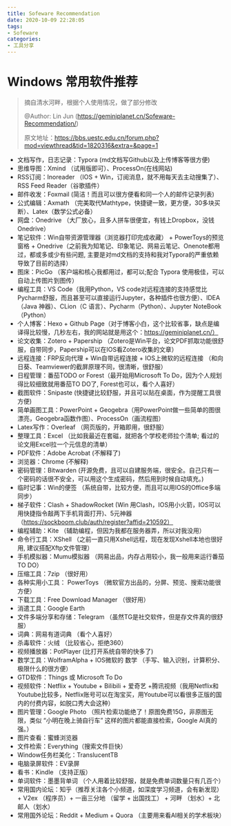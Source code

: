 ```yaml
---
title: Sofeware Recommendation
date: 2020-10-09 22:28:05
tags: 
- Sofeware 
categories:
- 工具分享
---
```

# Windows 常用软件推荐

> 摘自清水河畔，根据个人使用情况，做了部分修改
>
> @Author: Lin Jun (https://geminiplanet.cn/Sofeware-Recommendation/)
>
> 原文地址：https://bbs.uestc.edu.cn/forum.php?mod=viewthread&tid=1820316&extra=&page=1
<!--more-->

* 文档写作，日志记录：Typora (md文档写Github以及上传博客等很方便)
* 思维导图：Xmind （试用版即可）、ProcessOn(在线网站)
* RSS订阅：Inoreader （IOS + Win，订阅消息，就不用每天去主动搜集了）、RSS Feed Reader（谷歌插件）
*  邮件收发：Foxmail (简洁！而且可以很方便看和同一个人的邮件记录列表)
* 公式编辑：Axmath （完美取代Mathtype，快捷键一致，更方便，30多块买断）、Latex（数学公式必备）
* 网盘：Onedrive （大厂放心，且多人拼车很便宜，有钱上Dropbox，没钱Onedrive）
* 笔记软件：Win自带资源管理器（浏览器打印完成收藏） + PowerToys的预览窗格 + Onedrive（之前我为知笔记、印象笔记、网易云笔记、Onenote都用过，都或多或少有些问题, 主要是对md文档的支持和我对Typora的严重依赖导致了目前的选择）
* 图床：PicGo （客户端和核心我都用过，都可以;配合 Typora 使用极佳，可以自动上传图片到图传）
* 编程工具：VS Code（我用Python，VS code对远程连接的支持感觉比Pycharm舒服，而且甚至可以直接运行Jupyter，各种插件也很方便）、IDEA（Java 神器）、CLion（C 语言）、Pycharm（Python）、Jupyter NoteBook（Python）
* 个人博客：Hexo + Github Page（对于博客小白，这个比较省事，缺点是编译得比较慢，几秒左右，我的网站就是用这个：https://geminiplanet.cn/）
* 论文收集：Zotero + Papership （Zotero是Win平台，论文PDF抓取功能很舒服，自带同步，Papership可以在IOS看Zotero收集的文章）
* 远程连接：FRP反向代理 + Win自带远程连接 + IOS上微软的远程连接 （和向日葵、Teamviewer的截屏原理不同，很清晰，很舒服）
* 日程管理：番茄TODO or Forest（最开始用Microsoft To Do，因为个人规划得比较细致就用番茄TO DO了, Forest也可以，看个人喜好）
* 截图软件：Snipaste (快捷键比较舒服，并且可以贴在桌面，作为提醒工具很方便)
* 简单画图工具：PowerPoint + Geogebra（用PowerPoint做一些简单的图很漂亮，Geogebra函数作图）、ProcessOn（画流程图）
* Latex写作：Overleaf （网页版的，开箱即用，很舒服）
* 整理工具：Excel （比如我最近在套磁，就把各个学校老师拉个清单; 看过的论文用Excel拉一个元信息的清单）
* PDF软件：Adobe Acrobat (不解释了)
* 浏览器：Chrome (不解释)
* 密码管理：Bitwarden (开源免费，且可以自建服务端，很安全。自己只有一个密码的话很不安全，可以用这个生成密码，然后用到时候自动填充。)
* 临时记事：Win的便签 （系统自带，比较方便，而且可以用IOS的Office多端同步）
* 梯子软件：Clash + ShadowRocket (Win 用Clash，IOS用小火箭，IOS可以用快捷指令敲两下手机背面打开)、5元神器（https://sockboom.club/auth/register?affid=210592）
* 编程辅助：Kite （辅助编程，但因为我都在服务器弄，所以对我没用）
* 命令行工具：XShell （之前一直只用Xshell远程，现在发现Xshell本地也很好用, 建议搭配Xftp文件管理）
* 手机模拟器：Mumu模拟器 （网易出品，内存占用较小，我一般用来运行番茄TO DO）
* 压缩工具：7zip （很好用）
* 各种实用小工具： PowerToys （微软官方出品的，分屏、预览、搜索功能很方便）
* 下载工具：Free Download Manager （很好用）
* 消遣工具：Google Earth
* 文件多端分享和存储：Telegram （虽然TG是社交软件，但是存文件真的很舒服）
* 词典：网易有道词典 （看个人喜好）
* 杀毒软件：火绒 （比较省心，拒绝360）
* 视频播放器：PotPlayer (比打开系统自带的快多了)
* 数学工具：WolframAlpha + IOS微软的 数学 （手写、输入识别，计算积分、极限什么的很方便）
* GTD软件：Things 或 Microsoft To Do
* 视频软件：Netflix + Youtube + Bilibili + 爱奇艺 +腾讯视频（我用Netflix和Youtube比较多，Netflix账号可以在淘宝买，用Youtube可以看很多正版的国内的付费内容，如脱口秀大会这种）
* 图片管理：Google Photo （照片检索功能绝了！原图免费15G，非原图无限，类似 “小明在晚上骑自行车” 这样的图片都能直接检索，Google AI真的强。）
* 图片查看：蜜蜂浏览器
* 文件检索：Everything（搜索文件巨快）
* Window任务栏美化：TranslucentTB
* 电脑录屏软件：EV录屏
* 看书：Kindle （支持正版）
* 单词软件：墨墨背单词 （个人用着比较舒服，就是免费单词数量只有几百个）
* 常用国内论坛：知乎（推荐关注各个小频道，如深度学习频道，会有新发现） + V2ex （程序员）+ 一亩三分地 （留学 + 出国找工） + 河畔 （划水）+ 北邮人（划水）
* 常用国外论坛：Reddit + Medium + Quora （主要用来看AI相关的学术板块）